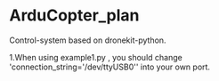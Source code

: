 # ArduCopter_plan
Control-system based on dronekit-python.

1.When using example1.py , you should change 'connection_string='/dev/ttyUSB0'' into your own port.
